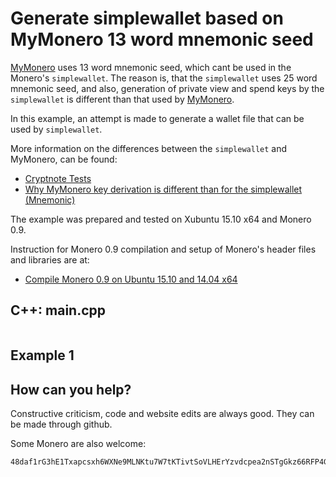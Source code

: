 # Generate simplewallet based on MyMonero 13 word mnemonic seed

[MyMonero](https://mymonero.com/) uses 13 word mnemonic seed, which
cant be used in the Monero's `simplewallet`. The reason is, that the `simplewallet`
uses 25 word mnemonic seed, and also, generation of private view and spend keys
by the `simplewallet` is different than that used by [MyMonero](https://mymonero.com/).

In this example, an attempt is made to generate a wallet file that can
 be used by `simplewallet`.

More information on the differences between the `simplewallet` and MyMonero,
can be found:

  - [Cryptnote Tests](http://xmrtests.llcoins.net/addresstests.html)
  - [Why MyMonero key derivation is different than for the simplewallet (Mnemonic)](https://www.reddit.com/r/Monero/comments/3s80l2/why_mymonero_key_derivation_is_different_than_for/)

The example was prepared and tested on Xubuntu 15.10 x64 and Monero 0.9.

Instruction for Monero 0.9 compilation and setup of Monero's header files and libraries are at:
 - [Compile Monero 0.9 on Ubuntu 15.10 and 14.04 x64](https://github.com/moneroexamples/compile-monero-09-on-ubuntu)


## C++: main.cpp

```c++
```

## Example 1



## How can you help?

Constructive criticism, code and website edits are always good. They can be made through github.

Some Monero are also welcome:
```
48daf1rG3hE1Txapcsxh6WXNe9MLNKtu7W7tKTivtSoVLHErYzvdcpea2nSTgGkz66RFP4GKVAsTV14v6G3oddBTHfxP6tU
```    
